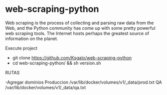 # web-scraping-python
Web scraping is the process of collecting and parsing raw data from the Web, and the Python community has come up with some pretty powerful web scraping tools. The Internet hosts perhaps the greatest source of information on the planet.

Execute project

- git clone https://github.com/Ksgalo/web-scraping-python
- cd web-scraping-python/ && sh version.sh


RUTAS

-Agregar dominios
Produccion
/var/lib/docker/volumes/v1/_data/prod.txt
QA
/var/lib/docker/volumes/v1/_data/qa.txt

